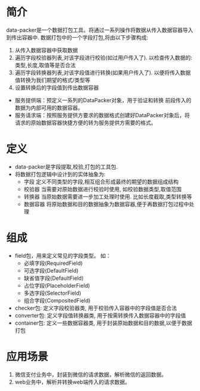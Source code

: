 # 简介
data-packer是一个数据打包工具。将通过一系列操作将数据从传入数据容器导入到传出容器中.
数据打包中的一个字段打包,将由以下步骤构成:
1. 从传入数据容器中获取数据
2. 遍历字段校验器列表,对该字段进行校验(如过用户传入了). 以检查传入数据的:类型,长度,取值等是否合法
3. 遍历字段转换器列表,对该字段值进行转换(如果用户传入了). 以便将传入数据值转换为我们期望的格式/类型等
4. 设置转换后的字段值到传出数据容器

- 服务提供端：预定义一系列的DataPacker对象，用于验证和转换 前段传入的数据为内部可用的数据容器。
- 服务请求端：按照服务提供方要求的数据格式创建好DataPacker对象后，将请求的原始数据容器快捷方便的转为服务提供方需要的格式。

# 定义
- data-packer是字段提取,校验,打包的工具包.
- 将数据打包逻辑中设计到的实体抽象为: 
  - 字段
    定义不同类型的字段,相互组合形成最终的期望的数据组成结构
  - 校验器
    当需要对原始数据进行校验时使用, 如校验数据类型,取值范围
  - 转换器
    当原始数据需要进一步加工处理时使用. 比如长度截取,类型转换等
  - 数据容器
    将原始数据和目的数据抽象为数据容器,便于再数据打包过程中处理  

# 组成
- field包，用来定义常见的字段类型。 如： 
  - 必填字段(RequiredField) 
  - 可选字段(DefaultField)
  - 缺省值字段(DefaultField)
  - 占位字段(PlaceholderField)
  - 多选字段(SelectorField)
  - 组合字段(CompositedField)
- checker包: 定义字段校验器类, 用于校验传入容器中的字段值是否合法
- converter包: 定义字段值转换器类, 用于按需转换传入数据容器中的字段值
- container包: 定义一些数据容器类, 用于封装原始数据和目的数据,以便于数据打包

# 应用场景
1. 微信支付业务中，封装到微信的请求数据，解析微信的返回数据。
2. web业务中，解析并转换web端传入的请求数据。
